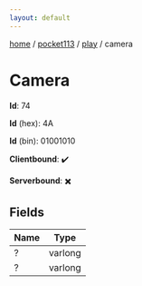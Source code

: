 ```yaml
---
layout: default
---
```


[home](/)  /  [pocket113](/protocol/pocket113)  /  [play](/protocol/pocket113/play)  /  camera

# Camera

**Id**: 74

**Id** (hex): 4A

**Id** (bin): 01001010

**Clientbound**: ✔️

**Serverbound**: ✖️

## Fields

Name | Type
---|---
? | varlong
? | varlong
